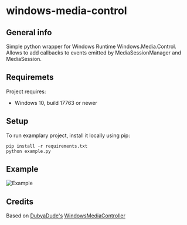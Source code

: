 # windows-media-control
## General info
Simple python wrapper for Windows Runtime Windows.Media.Control.  
Allows to add callbacks to events emitted by MediaSessionManager and MediaSession.

## Requiremets
Project requires:
* Windows 10, build 17763 or newer
	
## Setup
To run examplary project, install it locally using pip:

```
pip install -r requirements.txt
python example.py
```
## Example
![Example](https://i.imgur.com/dRNOLmI.png)
## Credits
Based on 
[DubyaDude's](https://github.com/DubyaDude)
[WindowsMediaController](https://github.com/DubyaDude/WindowsMediaController)
